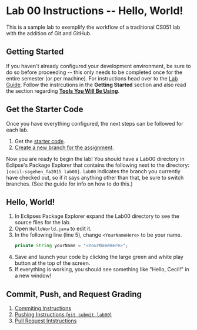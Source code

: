 Lab 00 Instructions -- Hello, World!
========

This is a sample lab to exemplify the workflow of a traditional CS051 lab
with the addition of Git and GitHub.

## Getting Started

If you haven't already configured your development environment, be sure to do
so before proceeding -- this only needs to be completed once for the entire
semester (or per machine). For instructions head over to the [Lab Guide](https://pomonacs051.github.io/studentguide/#getting-started).
Follow the instrcutions in the **Getting Started** section and also read the
section regarding **[Tools You Will Be Using](https://pomonacs051.github.io/studentguide/#tools-you-will-be-using)**.

## Get the Starter Code

Once you have everything configured, the next steps can be followed for each
lab.

1. Get the [starter code](https://pomonacs051.github.io/studentguide/#getting-new-assignemnts).
2. [Create a new branch for the assignment](https://pomonacs051.github.io/studentguide/#branch).

Now you are ready to begin the lab! You should have a Lab00 directory in
Eclipse's Package Explorer that contains the following next to the directory:
`[cecil-sagehen_fa2015 lab00]`. `lab00` indicates the branch you
currently have checked out, so if it says anything other than that, be sure
to switch branches. (See the guide for info on how to do this.)

## Hello, World!

1. In Eclipses Package Explorer expand the Lab00 directory to see the source
   files for the lab.
2. Open `HelloWorld.java` to edit it.
3. In the following line (line 5), change `<YourNameHere>` to be your name.
   ```java
   private String yourName = "<YourNameHere>";
   ```
4. Save and launch your code by clicking the large green and white play
   button at the top of the screen.
5. If everything is working, you should see something like "Hello, Cecil!" in
   a new window!

## Commit, Push, and Request Grading

1. [Commiting Instructions](https://pomonacs051.github.io/studentguide/#develop-your-code-and-commit-your-work)
2. [Pushing Instructions (`git submit lab00`)](https://pomonacs051.github.io/studentguide/#push-your-assignment-to-github)
3. [Pull Request Intstructions](https://pomonacs051.github.io/studentguide/#initiate-a-pull-request-for-grading)
